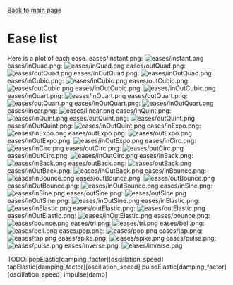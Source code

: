 <head><title>Ease List 2 | The Mirin Template</title></head>

[Back to main page](..)
# Ease list
Here is a plot of each ease.
eases/instant.png: ![eases/instant.png]()
eases/inQuad.png: ![eases/inQuad.png]()
eases/outQuad.png: ![eases/outQuad.png]()
eases/inOutQuad.png: ![eases/inOutQuad.png]()
eases/inCubic.png: ![eases/inCubic.png]()
eases/outCubic.png: ![eases/outCubic.png]()
eases/inOutCubic.png: ![eases/inOutCubic.png]()
eases/inQuart.png: ![eases/inQuart.png]()
eases/outQuart.png: ![eases/outQuart.png]()
eases/inOutQuart.png: ![eases/inOutQuart.png]()
eases/linear.png: ![eases/linear.png]()
eases/inQuint.png: ![eases/inQuint.png]()
eases/outQuint.png: ![eases/outQuint.png]()
eases/inOutQuint.png: ![eases/inOutQuint.png]()
eases/inExpo.png: ![eases/inExpo.png]()
eases/outExpo.png: ![eases/outExpo.png]()
eases/inOutExpo.png: ![eases/inOutExpo.png]()
eases/inCirc.png: ![eases/inCirc.png]()
eases/outCirc.png: ![eases/outCirc.png]()
eases/inOutCirc.png: ![eases/inOutCirc.png]()
eases/inBack.png: ![eases/inBack.png]()
eases/outBack.png: ![eases/outBack.png]()
eases/inOutBack.png: ![eases/inOutBack.png]()
eases/inBounce.png: ![eases/inBounce.png]()
eases/outBounce.png: ![eases/outBounce.png]()
eases/inOutBounce.png: ![eases/inOutBounce.png]()
eases/inSine.png: ![eases/inSine.png]()
eases/outSine.png: ![eases/outSine.png]()
eases/inOutSine.png: ![eases/inOutSine.png]()
eases/inElastic.png: ![eases/inElastic.png]()
eases/outElastic.png: ![eases/outElastic.png]()
eases/inOutElastic.png: ![eases/inOutElastic.png]()
eases/bounce.png: ![eases/bounce.png]()
eases/tri.png: ![eases/tri.png]()
eases/bell.png: ![eases/bell.png]()
eases/pop.png: ![eases/pop.png]()
eases/tap.png: ![eases/tap.png]()
eases/spike.png: ![eases/spike.png]()
eases/pulse.png: ![eases/pulse.png]()
eases/inverse.png: ![eases/inverse.png]()

TODO:
popElastic[damping_factor][oscillation_speed]
tapElastic[damping_factor][oscillation_speed]
pulseElastic[damping_factor][oscillation_speed]
impulse[damp]



